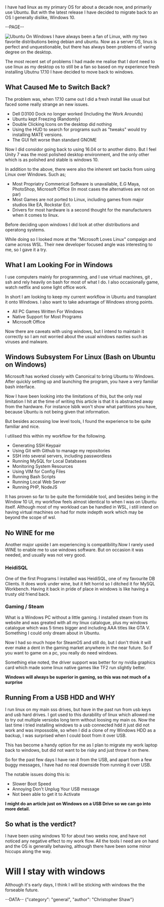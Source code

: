 I have had linux as my primary OS for about a decade now, and primarily use Ubuntu. But with the latest release I have decided to migrate back to an OS I generally dislike, Windows 10.

--PAGE--

![Ubuntu On Windows](https://winaero.com/blog/wp-content/uploads/2016/07/Ubutntu-on-Windows-10-logo-banner.jpg)
I have always been a fan of Linux, with my two favorite distributions being debian and ubuntu. Now as a server OS, linus is perfect and unquestionable, but there has always been problems of varing degree on the desktop.

The most recent set of problems I had made me realise that I dont need to use linux as my desktop os to still be a fan so based on my experience fresh installing Ubutnu 17.10 I have decided to move back to windows.

## What Caused Me to Switch Back?

The problem was, when 17.10 came out I did a fresh install like usual but faced some really strange an new issues.
- Dell D3100 Dock no longer worked (Including the Work Arounds)
- Ubuntu kept Freezing (Randomly)
- Double Clicking Icons on the desktop did nothing
- Using the HUD to search for programs such as "tweaks" would try installing MATE versions.
- The GUI felt worse than standard GNOME

Now I did considor going back to using 16.04 or to another distro. But I feel Unity 7 was the most polished desktop environment, and the only other which is as polished and stable is windows 10.

In  addition to the above, there were also the inherent set backs from using Linux over Windows. Such as;
- Most Propriatry Commerical Software is unavailable, E.G Maya, PhotoShop, Microsoft Office (In most cases the alternatives are not on par)
- Most Games are not ported to Linux, including games from major studios like EA, Rockstar Ect.
- Drivers for most hardware is a second thought for the manufacturers when it comes to linux.

Before deciding upon windows I did look at other distributions and operatong systems.

While doing so I looked more at the "Microsoft Loves Linux" compaign and came across WSL. 
Their new developer focused angle was interesting to me, so I gave it a try.

## What I am Looking For in Windows

I use computers mainly for programming, and I use virtual machines, git , ssh and rely heavily on bash for most of what I do. I also occasionally game, watch netflix and some light office work.

In short I am looking to keep my current workflow in Ubuntu and transplant it onto Windows.
I also want to take advantage of Windows strong points.
- All PC Games Written For Windows
- Native Support for Most Programs 
- Microsoft Office

Now there are caveats with using windows, but I intend to maintain it correctly so I am not worried about the usual windows nasties such as viruses and malware.

## Windows Subsystem For Linux (Bash on Ubuntu on Windows)
Microsoft has worked closely with Canonical to bring Ubuntu to Windows. After quickly setting up and launching the program, you have a very familiar bash interface.

Now I have been looking into the limitations of this, but the only real limitation I hit at the time of writing this article is that it is abstracted away from the hardware. For instance lsblk won't show what partitions you have, because Ubuntu is not being given that information.

But besides accessing low level tools, I found the experience to be quite familiar and nice.

I utilised this within my workflow for the following.
- Generating SSH Keypair
- Using Git with Github to manage my repositories
- SSH into several servers, including passwordless
- Running MySQL for Local Databases
- Monitoring System Resources
- Using VIM for Config Files
- Running Bash Scripts
- Running Local Web Server
- Running PHP, NodeJS

It has proven so far to be quite the formidable tool, and besides being in the Window 10 UI, my workflow feels almost identical to when I was on Ubuntu itself.
Although most of my workload can be handled in WSL, i still intend on having virtual machines on had for mote indepth work which may be beyond the scope of wsl.
## No WINE for me
Another major upside I am experiencing is compatibility.Now I rarely used WINE to enable me to use windows software. But on occasion it was needed, and usually was not very good.

### HeidiSQL
One of the first Programs I installed was HeidiSQL, one of my favourite DB Clients. It does work under wine, but it felt horrid so I ditched it for MySQL Workbench. Having it back in pride of place in windows is like having a trusty old friend back.

### Gaming / Steam
What is a Windows PC without a little gaming. I installed steam from its website and was greated with all my linux catalogue, plus my windows catalogue which was 5 times bigger and including AAA titles like GTA V. 
Something I could only dream about in  Ubuntu.

Now I had so much hope for SteamOS and still do, but I don't think it will ever make a dent in the gaming market anywhere in the near future. So if you want to game on a pc, you really do need windows.

Something else noted, the driver support was better for ny nvidia graphics card which made some linux native games like TF2 run slightly better.

**Windows will always be superior in gaming, so this was not much of a surprise**

## Running From a USB HDD and WHY

I run linux on my main sss drives, but have in the past run from usb keys and usb hard drives. I got used to this durability of linux which allowed me to try out multiple versiobs long term without loosing my main os.
Now the last time i tried installing windows to a usb connected hdd it just did not work and was impossoble, so when I did a clone of my Windows HDD as a backup, I was surprised when I could boot from it over USB.

This has become a handy option for me as I plan to migrate my work laptop back to windows, but did not want to be risky and just throw it on there.

So for the past few days I have ran it from the USB, and apart from a few buggy messages, I have had no real downside from running it over USB.

The notable issues doing this is:
- Slower Boot Speed
- Annoying Don't Unplug Your USB message
- Not been able to get it to Activate

**I might do an article just on Windows on a USB Drive so we can go into more detail.**

## So what is the verdict?
I have been using windows 10 for about two weeks now, and have not noticed any negative effect to my work flow. All the tools I need are on hand and the OS is generally behaving, although there have been some minor hiccups along the way.

# Will I stay with windows
Although it's early days, I think I will be sticking with windows the the forseable future.


--DATA--
{"category": "general", "author": "Christopher Shaw"}




